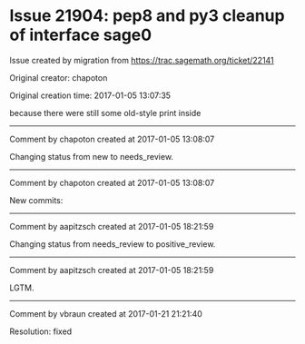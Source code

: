 # Issue 21904: pep8 and py3 cleanup of interface sage0

Issue created by migration from https://trac.sagemath.org/ticket/22141

Original creator: chapoton

Original creation time: 2017-01-05 13:07:35

because there were still some old-style print inside


---

Comment by chapoton created at 2017-01-05 13:08:07

Changing status from new to needs_review.


---

Comment by chapoton created at 2017-01-05 13:08:07

New commits:


---

Comment by aapitzsch created at 2017-01-05 18:21:59

Changing status from needs_review to positive_review.


---

Comment by aapitzsch created at 2017-01-05 18:21:59

LGTM.


---

Comment by vbraun created at 2017-01-21 21:21:40

Resolution: fixed
